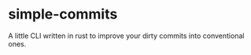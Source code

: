 # simple-commits
A little CLI written in rust to improve your dirty commits into conventional ones.
